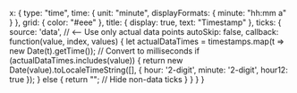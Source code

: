 x: {
    type: "time",
    time: {
        unit: "minute",
        displayFormats: { minute: "hh:mm a" }
    },
    grid: { color: "#eee" },
    title: { display: true, text: "Timestamp" },
    ticks: {
        source: 'data',  // <-- Use only actual data points
        autoSkip: false,
        callback: function(value, index, values) {
            let actualDataTimes = timestamps.map(t => new Date(t).getTime()); // Convert to milliseconds
            if (actualDataTimes.includes(value)) {
                return new Date(value).toLocaleTimeString([], { hour: '2-digit', minute: '2-digit', hour12: true });
            } else {
                return ""; // Hide non-data ticks
            }
        }
    }
}